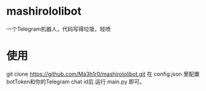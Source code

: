 # mashirololibot
一个Telegram机器人，代码写得垃圾，轻喷
# 使用
git clone https://github.com/Ma3h1r0/mashirololibot.git
在 config.json 里配置botToken和你的Telegram chat id后
运行 main.py 即可。

